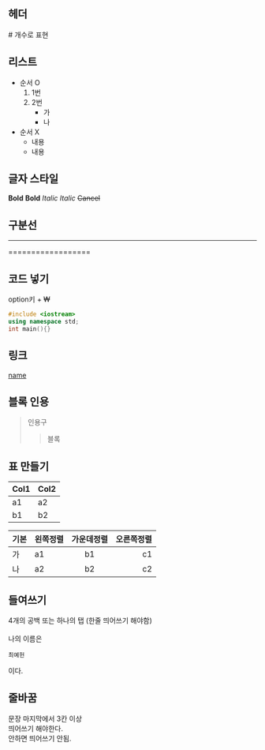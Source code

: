 ## 헤더
\# 개수로 표현

## 리스트
 * 순서 O
    1. 1번
    2. 2번
        * 가
        * 나
 * 순서 X
    - 내용
    - 내용
  
## 글자 스타일
**Bold**
__Bold__
*Italic*
_Italic_
~~Cancel~~

## 구분선
-----------------
==================

## 코드 넣기
option키 + ₩
```c++
#include <iostream>
using namespace std;
int main(){}
```

## 링크
[name](https://docs.github.com/en/github/writing-on-github/getting-started-with-writing-and-formatting-on-github/basic-writing-and-formatting-syntax)

## 블록 인용
> 인용구
>> 블록

## 표 만들기
Col1|Col2
---|---
a1|a2
b1|b2

기본|왼쪽정렬|가운데정렬|오른쪽정렬|
|---|:---|:---:|---:|
|가|a1|b1|c1|
|나|a2|b2|c2|

## 들여쓰기
4개의 공백 또는 하나의 탭 (한줄 띄어쓰기 해야함)<br><br>
나의 이름은

    최예헌
    
이다.

## 줄바꿈
문장 마지막에서 3칸 이상    
띄어쓰기 해야한다.    
안하면
띄어쓰기 안됨.

